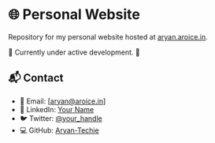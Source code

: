 # 🌐 Personal Website

Repository for my personal website hosted at [aryan.aroice.in](https://aryan.aroice.in).

🚧 Currently under active development. 🚧

## 📬 Contact

- 📧 Email: [aryan@aroice.in]
- 💼 LinkedIn: [Your Name](https://linkedin.com/in/aryantechie)
- 🐦 Twitter: [@your_handle](https://twitter.com/aryantechie)
- 💻 GitHub: [Aryan-Techie](https://github.com/Aryan-Techie)
